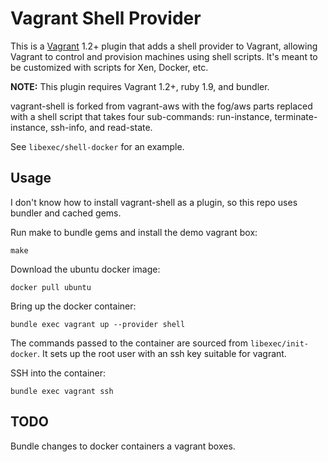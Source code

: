 # Vagrant Shell Provider

This is a [Vagrant](http://www.vagrantup.com) 1.2+ plugin that adds a
shell provider to Vagrant, allowing Vagrant to control and provision
machines using shell scripts.  It's meant to be customized with scripts
for Xen, Docker, etc.

**NOTE:** This plugin requires Vagrant 1.2+, ruby 1.9, and bundler.

vagrant-shell is forked from vagrant-aws with the fog/aws parts replaced
with a shell script that takes four sub-commands: run-instance,
terminate-instance, ssh-info, and read-state.

See `libexec/shell-docker` for an example.

## Usage

I don't know how to install vagrant-shell as a plugin, so this repo uses
bundler and cached gems.

Run make to bundle gems and install the demo vagrant box:

    make

Download the ubuntu docker image:

    docker pull ubuntu

Bring up the docker container:

    bundle exec vagrant up --provider shell

The commands passed to the container are sourced from `libexec/init-docker`.
It sets up the root user with an ssh key suitable for vagrant.

SSH into the container:

    bundle exec vagrant ssh

## TODO

Bundle changes to docker containers a vagrant boxes.
